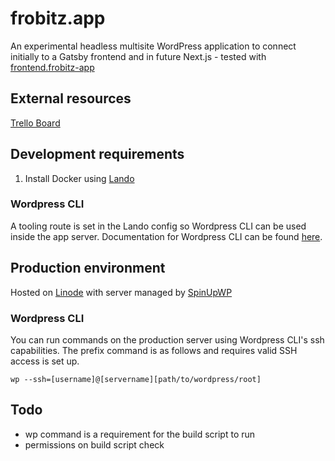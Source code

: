 # frobitz.app

An experimental headless multisite WordPress application to connect initially to a Gatsby frontend and in future Next.js - tested with [frontend.frobitz-app](https://github.com/hellorich/frontend.frobitz-app)

## External resources

[Trello Board](https://trello.com/b/gvtLZCkf/frobitzapp)

## Development requirements

1. Install Docker using [Lando](https://lando.dev/download)

### Wordpress CLI

A tooling route is set in the Lando config so Wordpress CLI can be used inside the app server. Documentation for Wordpress CLI can be found [here](https://make.wordpress.org/cli/handbook/).

## Production environment

Hosted on [Linode](https://www.linode.com) with server managed by [SpinUpWP](https://spinupwp.app)

### Wordpress CLI

You can run commands on the production server using Wordpress CLI's ssh capabilities. The prefix command is as follows and requires valid SSH access is set up.

```
wp --ssh=[username]@[servername][path/to/wordpress/root]
```

## Todo

- wp command is a requirement for the build script to run
- permissions on build script check
